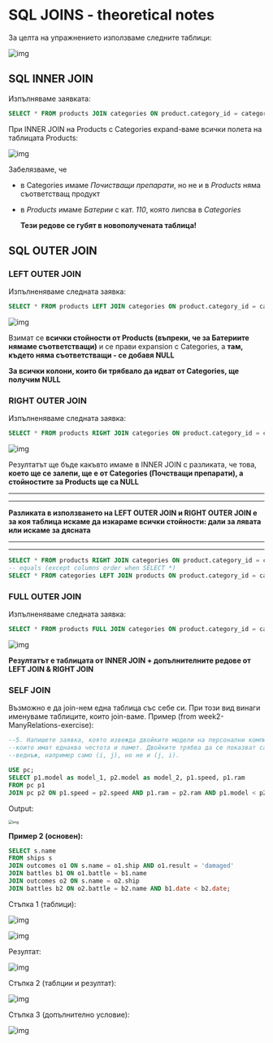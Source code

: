 # SQL JOINS - theoretical notes

За целта на упражнението използваме следните таблици:

![img](https://scontent.fsof9-1.fna.fbcdn.net/v/t1.15752-9/91584280_2808307715926122_1195045680557588480_n.png?_nc_cat=108&_nc_sid=b96e70&_nc_eui2=AeHlKWZXpzQc-NU2iTy0_mcmCzpespuCHah0GP2D7POWrbD6CWollIvAxD9EQFp_1OdJfg_notiIMgZe3N4peEX_OxnouIVgqcXe4UyAanOAqQ&_nc_ohc=TCo-rPUcLNYAX_BIcAL&_nc_ht=scontent.fsof9-1.fna&oh=593bbf2e944741e9ac09efa3088ae835&oe=5EAAA742)

## SQL INNER JOIN

Изпълняваме заявката:

```sql
SELECT * FROM products JOIN categories ON product.category_id = categories.id
```

При INNER JOIN на Products с Categories expand-ваме всички полета на таблицата Products: 

![img](https://scontent.fsof9-1.fna.fbcdn.net/v/t1.15752-9/91693103_1908066536167135_4667450035552649216_n.png?_nc_cat=107&_nc_sid=b96e70&_nc_eui2=AeE8Trdyg0pHB662BM0lKHrP53VKKptddErg9ciWymbdWrxEIWCrnJNtDTFfPN9It2UodSnSPR63MndnqU-nxdiY9CL01UEqJVw85CU0Lhtx4A&_nc_ohc=SnsozaVB2UcAX94iI9M&_nc_ht=scontent.fsof9-1.fna&oh=3e2acd6e097a7ce204e9a8c616a62bbf&oe=5EA8E52A)

Забелязваме, че 

 - в Categories имаме *Почистващи препарати*, но не и в *Products* няма съответстващ продукт

 - в *Products* имаме *Батерии* с кат. *110*, която липсва в *Categories*

   **Тези редове се губят в новополучената таблица!**

## SQL OUTER JOIN

### LEFT OUTER JOIN

Изпълненяваме следната заявка:

```sql
SELECT * FROM products LEFT JOIN categories ON product.category_id = categories.id
```

![img](https://scontent.fsof9-1.fna.fbcdn.net/v/t1.15752-9/91478287_271777703836366_5184341537080737792_n.png?_nc_cat=105&_nc_sid=b96e70&_nc_eui2=AeF5sv7f3EB7iKGVo6--36GqpIEXwGi1pwxjU0_mflBG_MBKsEzrdp8eOeMePAaDoTjzLXEblyxhuxxkm33I2FQXhNDcATB8_LDmaM5tKkzErQ&_nc_ohc=9EvizRDjcMQAX-c8ywX&_nc_ht=scontent.fsof9-1.fna&oh=e176c2d63c7aefe2697aa83ae50edff1&oe=5EA8A1A3)

Взимат се **всички стойности от Products (въпреки, че за Батериите нямаме съответстващи)** и се прави expansion с Categories, а **там, където няма съответстващи - се добавя NULL**

**За всички колони, които би трябвало да идват от Categories, ще получим NULL**

### RIGHT OUTER JOIN

Изпълненяваме следната заявка:

```sql
SELECT * FROM products RIGHT JOIN categories ON product.category_id = categories.id
```

![img](https://scontent.fsof9-1.fna.fbcdn.net/v/t1.15752-9/91974193_668693007248296_2087994850552053760_n.png?_nc_cat=106&_nc_sid=b96e70&_nc_eui2=AeEp1bzqJf4RYzAFDPcG8N5UPFuWOtuAsnVypf9mkMpPDbmfaOrju7U85WlM2gGd6dfWQtSI3NPhBd9vv7AUSYjq-nrpPcpfQ2FzKquKTSo4eQ&_nc_ohc=QkBZTHxfNfIAX_xARFz&_nc_ht=scontent.fsof9-1.fna&oh=c10cc0cac12c7857355721c0fc94c26d&oe=5EA7E489)

Резултатът ще бъде какъвто имаме в INNER JOIN с разликата, че това, **което ще се залепи, ще е от Categories (Почстващи препарати), а стойностите за Products ще са NULL**

--------

------------------------

**Разликата в използването на LEFT OUTER JOIN и RIGHT OUTER JOIN е за коя таблица искаме да изкараме всички стойности: дали за лявата или искаме за дясната**

------------------

----------

```sql
SELECT * FROM products RIGHT JOIN categories ON product.category_id = categories.id
-- equals (except columns order when SELECT *)
SELECT * FROM categories LEFT JOIN products ON product.category_id = categories.id
```

###  FULL OUTER JOIN

Изпълненяваме следната заявка:

```sql
SELECT * FROM products FULL JOIN categories ON product.category_id = categories.id
```

![img](https://scontent.fsof9-1.fna.fbcdn.net/v/t1.15752-9/91876163_1323363141187428_6613695636598423552_n.png?_nc_cat=108&_nc_sid=b96e70&_nc_eui2=AeE3TaGwjYml_Usk-tDMuNpmg5hyPUXKV1pq9PyYmDkliQLL1sMKT-qT4Zg4sU4DDFXRgRmEohmz4hFzJflPNQslg-bkHGff-mTU4Kd_EdU8iA&_nc_ohc=oo6t1FpoRQIAX_j2odT&_nc_ht=scontent.fsof9-1.fna&oh=3b40e68a37dea9a12dd329504991f72e&oe=5EA9B71F)

**Резултатът е таблицата от INNER JOIN + допълнителните редове от LEFT JOIN & RIGHT JOIN**

###  SELF JOIN

Възможно е да join-нем една таблица със себе си. При този вид винаги именуваме таблиците, които join-ваме. Пример (from week2-ManyRelations-exercise):

```sql
--5. Напишете заявка, която извежда двойките модели на персонални компютри,
--които имат еднаква честота и памет. Двойките трябва да се показват само по
--веднъж, например само (i, j), но не и (j, i).

USE pc;
SELECT p1.model as model_1, p2.model as model_2, p1.speed, p1.ram
FROM pc p1
JOIN pc p2 ON p1.speed = p2.speed AND p1.ram = p2.ram AND p1.model < p2.model;
```

Output:

<img src="https://scontent.fsof9-1.fna.fbcdn.net/v/t1.15752-9/91861675_347827902843119_5655191654915637248_n.png?_nc_cat=108&amp;_nc_sid=b96e70&amp;_nc_eui2=AeHPzgBBSWco6fsjIhzU2rE4jepDe9OX4VVzi0y5Ppn3EBvpb9Ma5ZszeO41Y88OnA58oeneUCGJSZ-mY7JxnvkGsvuZZhrQmRtfqsznRzxUnw&amp;_nc_ohc=-ROOaB0o0s8AX-gjtzV&amp;_nc_ht=scontent.fsof9-1.fna&amp;oh=c7887d025dd36c22ee3daef59321d124&amp;oe=5EAA95F2" alt="img" style="zoom:50%;" />

**Пример 2 (основен):**

```sql
SELECT s.name
FROM ships s
JOIN outcomes o1 ON s.name = o1.ship AND o1.result = 'damaged'
JOIN battles b1 ON o1.battle = b1.name
JOIN outcomes o2 ON s.name = o2.ship
JOIN battles b2 ON o2.battle = b2.name AND b1.date < b2.date;
```

Стъпка 1 (таблици):

![img](https://scontent.fsof9-1.fna.fbcdn.net/v/t1.15752-9/92080469_235762594279110_1450758550073638912_n.png?_nc_cat=107&_nc_sid=b96e70&_nc_eui2=AeF1j39BHXzJm_NswLxaPvtOjjm3GFkixN2Q80uAvACdFBaqNIrY9r_dOhv2csMKAHxk9sVluEwr_0FE6ub-eIWlDMgG_4R3ss39pREM_EuRpw&_nc_ohc=AI4YdG3LcPIAX_URsu4&_nc_ht=scontent.fsof9-1.fna&oh=80175a3f17b5157253259df038fbdcc7&oe=5EAC2E52)

![img](https://scontent.fsof9-1.fna.fbcdn.net/v/t1.15752-9/91647898_2562693284048609_3285843538436161536_n.png?_nc_cat=103&_nc_sid=b96e70&_nc_eui2=AeF8KM3HzoNX2Wnrn78jbBaIx0ecd-0VCGx1xNCsrc8s5QNcbXODELYIKZ6CfsmOMWEkRsqX8322dyfXmvI_efFONvi7Xtdfazt-f_-Hu9HhDQ&_nc_ohc=kEDFmTH32qwAX8IwRB9&_nc_ht=scontent.fsof9-1.fna&oh=08fba30aa53f9a7b24ab8fef57181857&oe=5EABEBDB)

Резултат:

![img](https://scontent.fsof9-1.fna.fbcdn.net/v/t1.15752-9/91873401_548635615771892_4497336345282215936_n.png?_nc_cat=108&_nc_sid=b96e70&_nc_eui2=AeGNmzZ-47voQ9qD9CSXoY0ur_pgk_9JwIA3HEKnfD5fypAYJMSkUbb0teojqZ_soaYBaYolCb1cqsSHGfT69Brz7qHzRiErWhAz_FN4QGNmJw&_nc_ohc=1gcELo5Hi3cAX_Ic1cy&_nc_ht=scontent.fsof9-1.fna&oh=0a75f40b45fc1b22571c6a84b0ce6342&oe=5EACC676)

Стъпка 2 (таблции и резултат):

![img](https://scontent.fsof9-1.fna.fbcdn.net/v/t1.15752-9/91498415_259747558369752_5560563707089518592_n.png?_nc_cat=100&_nc_sid=b96e70&_nc_eui2=AeEbqvzGVxIQro2-Je33InDwD3AjZCVJp8m1YJNDwO-cMFPBGdlvhMw-NjmUY1VQYRrWTJNz-JhwGAijexb9jAdluDiw2X3DoBsXcAOFTUtfMQ&_nc_ohc=JCvJYGIr8EUAX9yTqfA&_nc_ht=scontent.fsof9-1.fna&oh=6a2c178bada695b4606ff48c8d12848c&oe=5EAA49DA)

Стъпка 3 (допълнително условие):

![img](https://scontent.fsof9-1.fna.fbcdn.net/v/t1.15752-9/91908499_887488058390604_3150387232062308352_n.png?_nc_cat=105&_nc_sid=b96e70&_nc_eui2=AeE0EXy_2m8XYsRWXKRI_yJjSGnrlrh3bvsW141USY1gnAfq4-ADOxQrvuJEMqeRX1uycpqV7dVxVGAQwDAFoEjsbaAN583fE1sQJMGwJYsuAw&_nc_ohc=_hLa0t5WIfcAX8ia3ra&_nc_ht=scontent.fsof9-1.fna&oh=dbb37bc49881a2d1f538651e2cbe438f&oe=5EAC372C)